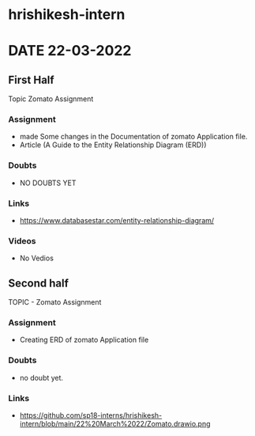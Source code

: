 # hrishikesh-intern

# DATE 22-03-2022

## First Half

Topic Zomato Assignment

### Assignment 

- made Some changes in the Documentation of zomato Application file.
- Article (A Guide to the Entity Relationship Diagram (ERD))

### Doubts

- NO DOUBTS YET

### Links

- https://www.databasestar.com/entity-relationship-diagram/

### Videos

- No Vedios

## Second half

TOPIC - Zomato Assignment

### Assignment 

- Creating ERD of zomato Application file

### Doubts

- no doubt yet.

### Links

- https://github.com/sp18-interns/hrishikesh-intern/blob/main/22%20March%2022/Zomato.drawio.png
